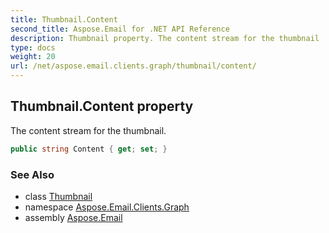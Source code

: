 ```yaml
---
title: Thumbnail.Content
second_title: Aspose.Email for .NET API Reference
description: Thumbnail property. The content stream for the thumbnail
type: docs
weight: 20
url: /net/aspose.email.clients.graph/thumbnail/content/
---
```

## Thumbnail.Content property

The content stream for the thumbnail.

```csharp
public string Content { get; set; }
```

### See Also

* class [Thumbnail](../)
* namespace [Aspose.Email.Clients.Graph](../../thumbnail/)
* assembly [Aspose.Email](../../../)


